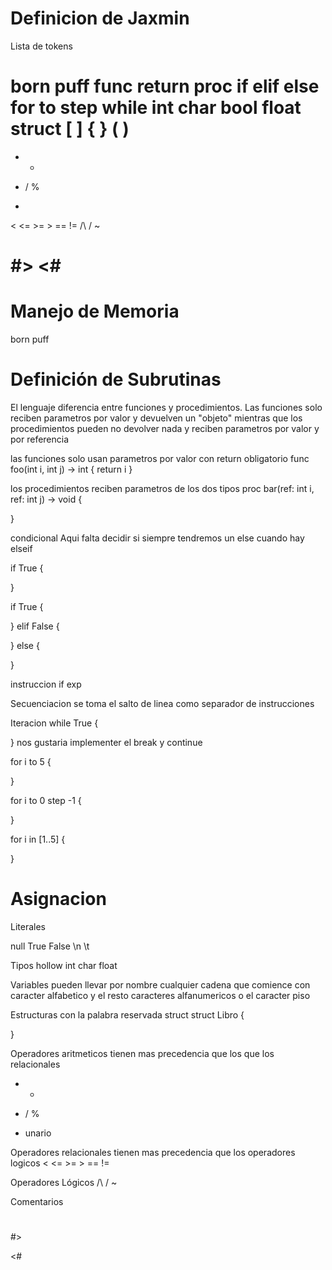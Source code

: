 # Definicion de Jaxmin


Lista de tokens

born puff 
func return proc 
if elif else 
for to step while 
int char bool float
struct
[ ]
{ }
( )
=
+ -
* / %
-
< <= >= > == !=
/\ \/ ~
# #> <#


# Manejo de Memoria
born
puff 

# Definición de Subrutinas
El lenguaje diferencia entre funciones y procedimientos. Las funciones solo reciben parametros por valor y devuelven un "objeto" mientras que los procedimientos pueden no devolver nada y reciben parametros por valor y por referencia 

las funciones solo usan parametros por valor con return obligatorio
func foo(int i, int j) -> int {
	return i
}

los procedimientos reciben parametros de los dos tipos
proc bar(ref: int i, ref: int j) -> void {
	
}


condicional
Aqui falta decidir si siempre tendremos un else cuando hay elseif

if True {
	
}

if True {
	
} elif False {
	
} else {
	
}

instruccion if exp

Secuenciacion
se toma el salto de linea como separador de instrucciones

Iteracion
while True {
	
}
nos gustaria implementer el break y continue

for i to 5 {
	
} 

for i to 0 step -1 {
	
}

for i in [1..5] {
	
}

Asignacion 
=

Literales

null
True
False
\n
\t  

Tipos
hollow
int
char
float

Variables 
pueden llevar por nombre cualquier cadena que comience con caracter alfabetico y el resto caracteres alfanumericos o el caracter piso

Estructuras
con la palabra reservada struct 
struct Libro {
	
}


Operadores aritmeticos tienen mas precedencia que los que los relacionales
+ -
* / %
- unario

Operadores relacionales tienen mas precedencia que los operadores logicos
< <= >= > == !=


Operadores Lógicos
/\ 
\/
~


Comentarios 
#   
#> 

<#









